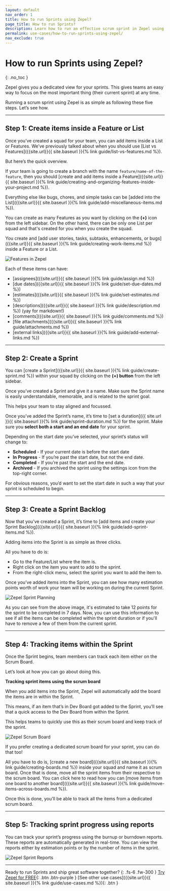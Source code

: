 ```yaml
---
layout: default
nav_order: 1
title: How to run Sprints using Zepel?
page_title: How to run Sprints?
description: Learn how to run an effective scrum sprint in Zepel using the five steps shared in this article.
permalink: use-cases/how-to-run-sprints-using-zepel/
nav_exclude: true
---
```


# How to run Sprints using Zepel?
{: .no_toc }

Zepel gives you a dedicated view for your sprints. This gives teams an easy way to focus on the most important thing (their current sprint) at any time.

Running a scrum sprint using Zepel is as simple as following these five steps. Let’s see how.

---

## Step 1: Create items inside a Feature or List

Once you’ve created a squad for your team, you can add items inside a List or Features. We’ve previously talked about when you should use [List vs Features]({{site.url}}{{ site.baseurl }}{% link guide/list-vs-features.md %}). 

But here’s the quick overview.

If your team is going to create a branch with the name `feature/name-of-the-feature`, then you should [create and add items inside a Feature]({{site.url}}{{ site.baseurl }}{% link guide/creating-and-organizing-features-inside-your-project.md %}).

Everything else like bugs, chores, and simple tasks can be [added into the List]({{site.url}}{{ site.baseurl }}{% link guide/add-miscellaneous-items.md %}).

You can create as many Features as you want by clicking on the **(+)** icon from the left sidebar. On the other hand, there can be only one List per squad and that's created for you when you create the squad.

You create and [add user stories, tasks, subtasks, enhancements, or bugs]({{site.url}}{{ site.baseurl }}{% link guide/creating-work-items.md %}) inside a Feature or a List. 

![Features in Zepel](/guide/assets/uploads/zepel-features-new.png)

Each of these items can have:

- [assignees]({{site.url}}{{ site.baseurl }}{% link guide/assign.md %})
- [due dates]({{site.url}}{{ site.baseurl }}{% link guide/set-due-dates.md %})
- [estimates]({{site.url}}{{ site.baseurl }}{% link guide/set-estimates.md %})
- [descriptions]({{site.url}}{{ site.baseurl }}{% link guide/description.md %}) (yay for markdown!)
- [comments]({{site.url}}{{ site.baseurl }}{% link guide/comments.md %})
- [file attachments]({{site.url}}{{ site.baseurl }}{% link guide/attachments.md %})
- [external links]({{site.url}}{{ site.baseurl }}{% link guide/add-external-links.md %})

---

## Step 2: Create a Sprint 

You can [create a Sprint]({{site.url}}{{ site.baseurl }}{% link guide/create-sprint.md %}) within your squad by clicking on the **(+) button** from the left sidebar. 

Once you’ve created a Sprint and give it a name. Make sure the Sprint name is easily understandable, memorable, and is related to the sprint goal. 

This helps your team to stay aligned and focussed.

Once you’ve added the Sprint’s name, it’s time to [set a duration]({{ site.url }}{{ site.baseurl }}{% link guide/sprint-duration.md %}) for the sprint. Make sure you **select both a start and an end date** for your sprint.

Depending on the start date you’ve selected, your sprint’s status will change to:

- **Scheduled** - If your current date is before the start date
- **In Progress** - If you’re past the start date, but not the end date.
- **Completed** - If you’re past the start and the end date.
- **Archived** - If you archived the sprint using the settings icon from the top-right corner.

For obvious reasons, you’d want to set the start date in such a way that your sprint is scheduled to begin.

---

## Step 3: Create a Sprint Backlog

Now that you’ve created a Sprint, it’s time to [add items and create your Sprint Backlog]({{site.url}}{{ site.baseurl }}{% link guide/add-sprint-items.md %}).

Adding items into the Sprint is as simple as three clicks. 

All you have to do is:
- Go to the Feature/List where the item is.
- Right click on the item you want to add to the sprint.
- From the right-click menu, select the sprint you want to add the item to.

Once you’ve added items into the Sprint, you can see how many estimation points worth of work your team will be working on during the current Sprint.

![Zepel Sprint Planning](/guide/assets/uploads/zepel-sprint-planning.png)

As you can see from the above image, it's estimated to take 12 points for the sprint to be completed in 7 days. Now, you can use this information to see if all the items can be completed within the sprint duration or if you'll have to remove a few of them from the current sprint.

---

## Step 4: Tracking items within the Sprint

Once the Sprint begins, team members can track each item either on the Scrum Board.

Let’s look at how you can go about doing this.

**Tracking sprint items using the scrum board**

When you add items into the Sprint, Zepel will automatically add the board the items are in within the Sprint.

This means, if an item that’s in Dev Board got added to the Sprint, you’ll see that a quick access to the Dev Board from within the Sprint. 

This helps teams to quickly use this as their scrum board and keep track of the sprint. 

![Zepel Scrum Board](/guide/assets/uploads/zepel-scrum-board.png)

If you prefer creating a dedicated scrum board for your sprint, you can do that too!

All you have to do is, [create a new board]({{site.url}}{{ site.baseurl }}{% link guide/creating-boards.md %}) inside your squad and name it as scrum board. Once that is done, move all the sprint items from their respective to the scrum board. You can click here to read how you can [move items from one board to another board]({{site.url}}{{ site.baseurl }}{% link guide/move-items-across-boards.md %}).

Once this is done, you’ll be able to track all the items from a dedicated scrum board.

---

## Step 5: Tracking sprint progress using reports

You can track your sprint’s progress using the burnup or burndown reports. These reports are automatically generated in real-time. You can view the reports either by estimation points or by the number of items in the sprint.

![Zepel Sprint Reports](/guide/assets/uploads/zepel-sprint-reports.png)

---

Ready to run Sprints and ship great software together?
{: .fs-6 .fw-300 }
[Try Zepel for FREE](https://zepel.io/?utm_source=zepelguide&utm_medium=usecases&utm_campaign=how-to-run-sprints){: .btn .btn-purple } 
[See other use cases]({{site.url}}{{ site.baseurl }}{% link guide/use-cases.md %}){: .btn }